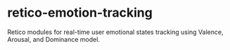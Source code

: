 # retico-emotion-tracking

Retico modules for real-time user emotional states tracking using Valence, Arousal, and Dominance model.
